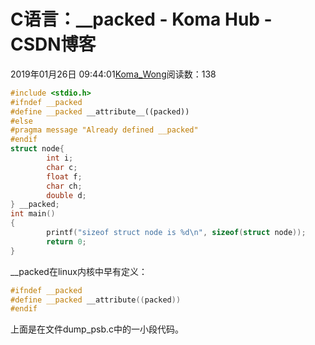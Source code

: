 # C语言：__packed - Koma Hub - CSDN博客
2019年01月26日 09:44:01[Koma_Wong](https://me.csdn.net/Rong_Toa)阅读数：138

```cpp
#include <stdio.h>
#ifndef __packed
#define __packed __attribute__((packed))
#else
#pragma message "Already defined __packed"
#endif
struct node{
        int i;
        char c;
        float f;
        char ch;
        double d;
} __packed;
int main()
{
        printf("sizeof struct node is %d\n", sizeof(struct node));
        return 0;
}
```
__packed在linux内核中早有定义：
```cpp
#ifndef __packed
#define __packed __attribute((packed))
#endif
```
上面是在文件dump_psb.c中的一小段代码。
